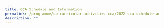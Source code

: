 ```yaml
---
title: CCA Schedule and Information
permalink: /programme/co-curricular-activities-cca/2022-cca-schedule-and-information-tentative/
description: ""
---
```

